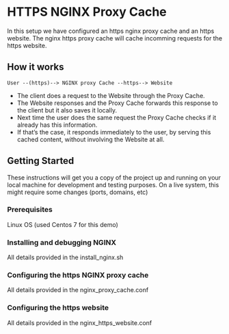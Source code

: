 # HTTPS NGINX Proxy Cache

In this setup we have configured an https nginx proxy cache and an https website.
The nginx https proxy cache will cache incomming requests for the https website.

## How it works

```
User --(https)--> NGINX proxy Cache --https--> Website
```
* The client does a request to the Website through the Proxy Cache.
* The Website responses and the Proxy Cache forwards this response to the client but it also saves it locally.
* Next time the user does the same request the Proxy Cache checks if it already has this information.
* If that’s the case, it responds immediately to the user, by serving this cached content, without involving the Website at all.


## Getting Started

These instructions will get you a copy of the project up and running on your local machine for development and testing purposes. 
On a live system, this might require some changes (ports, domains, etc)

### Prerequisites

Linux OS (used Centos 7 for this demo)

### Installing and debugging NGINX

All details provided in the install_nginx.sh

### Configuring the https NGINX proxy cache

All details provided in the nginx_proxy_cache.conf

### Configuring the https website

All details provided in the nginx_https_website.conf

